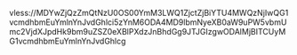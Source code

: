 vless://MDYwZjQzZmQtNzU0OS00YmM3LWQ1ZjctZjBiYTU4MWQzNjIwQG1vcmdhbmEuYmlnYnJvdGhlci5zYnM6ODA4MD9lbmNyeXB0aW9uPW5vbmUmc2VjdXJpdHk9bm9uZSZ0eXBlPXdzJnBhdGg9JTJGIzgwODAlMjBITCUyMG1vcmdhbmEuYmlnYnJvdGhlcg
